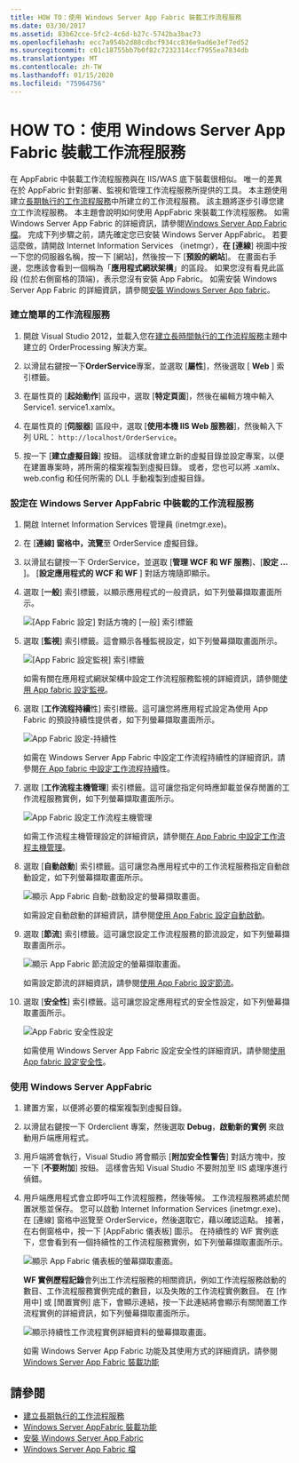 ```yaml
---
title: HOW TO：使用 Windows Server App Fabric 裝載工作流程服務
ms.date: 03/30/2017
ms.assetid: 83b62cce-5fc2-4c6d-b27c-5742ba3bac73
ms.openlocfilehash: ecc7a954b2d88cdbcf934cc836e9ad6e3ef7ed52
ms.sourcegitcommit: c01c18755bb7b0f82c7232314ccf7955ea7834db
ms.translationtype: MT
ms.contentlocale: zh-TW
ms.lasthandoff: 01/15/2020
ms.locfileid: "75964756"
---
```

# <a name="how-to-host-a-workflow-service-with-windows-server-app-fabric"></a>HOW TO：使用 Windows Server App Fabric 裝載工作流程服務

在 AppFabric 中裝載工作流程服務與在 IIS/WAS 底下裝載很相似。 唯一的差異在於 AppFabric 針對部署、監視和管理工作流程服務所提供的工具。 本主題使用建立[長期執行的工作流程服務](../../../../docs/framework/wcf/feature-details/creating-a-long-running-workflow-service.md)中所建立的工作流程服務。 該主題將逐步引導您建立工作流程服務。 本主題會說明如何使用 AppFabric 來裝載工作流程服務。 如需 Windows Server App Fabric 的詳細資訊，請參閱[Windows Server App Fabric 檔](https://docs.microsoft.com/previous-versions/appfabric/ff384253(v=azure.10))。 完成下列步驟之前，請先確定您已安裝 Windows Server AppFabric。  若要這麼做，請開啟 Internet Information Services （inetmgr），**在 [連線**] 視圖中按一下您的伺服器名稱，按一下 [網站]，然後按一下 [**預設的網站**]。 在畫面右手邊，您應該會看到一個稱為「**應用程式網狀架構**」的區段。 如果您沒有看見此區段 (位於右側窗格的頂端)，表示您沒有安裝 App Fabric。 如需安裝 Windows Server App Fabric 的詳細資訊，請參閱[安裝 Windows Server App fabric](https://docs.microsoft.com/previous-versions/appfabric/ee790960(v=azure.10))。  
  
### <a name="creating-a-simple-workflow-service"></a>建立簡單的工作流程服務  
  
1. 開啟 Visual Studio 2012，並載入您在[建立長時間執行的工作流程服務](../../../../docs/framework/wcf/feature-details/creating-a-long-running-workflow-service.md)主題中建立的 OrderProcessing 解決方案。  
  
2. 以滑鼠右鍵按一下**OrderService**專案，並選取 [**屬性**]，然後選取 [ **Web** ] 索引標籤。  
  
3. 在屬性頁的 [**起始動作**] 區段中，選取 [**特定頁面**]，然後在編輯方塊中輸入 Service1. service1.xamlx。  
  
4. 在屬性頁的 [**伺服器**] 區段中，選取 [**使用本機 IIS Web 服務器**]，然後輸入下列 URL： `http://localhost/OrderService`。  
  
5. 按一下 [**建立虛擬目錄**] 按鈕。 這樣就會建立新的虛擬目錄並設定專案，以便在建置專案時，將所需的檔案複製到虛擬目錄。  或者，您也可以將 .xamlx、web.config 和任何所需的 DLL 手動複製到虛擬目錄。  
  
### <a name="configuring-a-workflow-service-hosted-in-windows-server-app-fabric"></a>設定在 Windows Server AppFabric 中裝載的工作流程服務  
  
1. 開啟 Internet Information Services 管理員 (inetmgr.exe)。  
  
2. 在 [**連線] 窗格中，流覽**至 OrderService 虛擬目錄。  
  
3. 以滑鼠右鍵按一下 OrderService，並選取 [**管理 WCF 和 WF 服務**]、[**設定 ...** ]。 [**設定應用程式的 WCF 和 WF** ] 對話方塊隨即顯示。  
  
4. 選取 [**一般**] 索引標籤，以顯示應用程式的一般資訊，如下列螢幕擷取畫面所示。  
  
     ![[App Fabric 設定] 對話方塊的 [一般] 索引標籤](../../../../docs/framework/wcf/feature-details/media/appfabricconfiguration-general.gif "AppFabricConfiguration-一般")  
  
5. 選取 [**監視**] 索引標籤。這會顯示各種監視設定，如下列螢幕擷取畫面所示。  
  
     ![[App Fabric 設定監視] 索引標籤](../../../../docs/framework/wcf/feature-details/media/appfabricconfiguration-monitoring.gif "AppFabricConfiguration-監視")  
  
     如需有關在應用程式網狀架構中設定工作流程服務監視的詳細資訊，請參閱[使用 App fabric 設定監視](https://docs.microsoft.com/previous-versions/appfabric/ee677384(v=azure.10))。  
  
6. 選取 [**工作流程持續**性] 索引標籤。這可讓您將應用程式設定為使用 App Fabric 的預設持續性提供者，如下列螢幕擷取畫面所示。  
  
     ![App Fabric 設定&#45;持續性](../../../../docs/framework/wcf/feature-details/media/appfabricconfiguration-persistence.gif "AppFabricConfiguration-持續性")  
  
     如需在 Windows Server App Fabric 中設定工作流程持續性的詳細資訊，請參閱[在 App fabric 中設定工作流程持續](https://docs.microsoft.com/previous-versions/appfabric/ee677353(v=azure.10))性。  
  
7. 選取 [**工作流程主機管理**] 索引標籤。這可讓您指定何時應卸載並保存閒置的工作流程服務實例，如下列螢幕擷取畫面所示。  
  
     ![App Fabric 設定工作流程主機管理](../../../../docs/framework/wcf/feature-details/media/appfabricconfiguration-management.gif "AppFabricConfiguration-管理")  
  
     如需工作流程主機管理設定的詳細資訊，請參閱[在 App Fabric 中設定工作流程主機管理](https://docs.microsoft.com/previous-versions/appfabric/ff383424(v=azure.10))。  
  
8. 選取 [**自動啟動**] 索引標籤。這可讓您為應用程式中的工作流程服務指定自動啟動設定，如下列螢幕擷取畫面所示。  
  
     ![顯示 App Fabric 自動&#45;啟動設定的螢幕擷取畫面。](./media/how-to-host-a-workflow-service-with-windows-server-app-fabric/app-fabric-auto-start-configuration.gif)  
  
     如需設定自動啟動的詳細資訊，請參閱[使用 App Fabric 設定自動啟動](https://docs.microsoft.com/previous-versions/appfabric/ee677261(v=azure.10))。  
  
9. 選取 [**節流**] 索引標籤。這可讓您設定工作流程服務的節流設定，如下列螢幕擷取畫面所示。  
  
     ![顯示 App Fabric 節流設定的螢幕擷取畫面。](./media/how-to-host-a-workflow-service-with-windows-server-app-fabric/app-fabric-throttling-configuration.gif)  
  
     如需設定節流的詳細資訊，請參閱[使用 App Fabric 設定節流](https://docs.microsoft.com/previous-versions/appfabric/ee677261(v=azure.10))。  
  
10. 選取 [**安全性**] 索引標籤。這可讓您設定應用程式的安全性設定，如下列螢幕擷取畫面所示。  
  
     ![App Fabric 安全性設定](../../../../docs/framework/wcf/feature-details/media/appfabricconfiguration-security.gif "AppFabricConfiguration-安全性")  
  
     如需使用 Windows Server App Fabric 設定安全性的詳細資訊，請參閱[使用 App fabric 設定安全性](https://docs.microsoft.com/previous-versions/appfabric/ee677278(v=azure.10))。  
  
### <a name="using-windows-server-app-fabric"></a>使用 Windows Server AppFabric  
  
1. 建置方案，以便將必要的檔案複製到虛擬目錄。  
  
2. 以滑鼠右鍵按一下 Orderclient 專案，然後選取  **Debug**，**啟動新的實例** 來啟動用戶端應用程式。  
  
3. 用戶端將會執行，Visual Studio 將會顯示 [**附加安全性警告**] 對話方塊中，按一下 [**不要附加**] 按鈕。 這樣會告知 Visual Studio 不要附加至 IIS 處理序進行偵錯。  
  
4. 用戶端應用程式會立即呼叫工作流程服務，然後等候。 工作流程服務將處於閒置狀態並保存。 您可以啟動 Internet Information Services (inetmgr.exe)、在 [連線] 窗格中巡覽至 OrderService，然後選取它，藉以確認這點。 接著，在右側窗格中，按一下 [AppFabric 儀表板] 圖示。 在持續性的 WF 實例底下，您會看到有一個持續性的工作流程服務實例，如下列螢幕擷取畫面所示。  
  
     ![顯示 App Fabric 儀表板的螢幕擷取畫面。](./media/how-to-host-a-workflow-service-with-windows-server-app-fabric/app-fabric-dashboard.gif)  
  
     **WF 實例歷程記錄**會列出工作流程服務的相關資訊，例如工作流程服務啟動的數目、工作流程服務實例完成的數目，以及失敗的工作流程實例數目。 在 [作用中] 或 [閒置實例] 底下，會顯示連結，按一下此連結將會顯示有關閒置工作流程實例的詳細資訊，如下列螢幕擷取畫面所示。  
  
     ![顯示持續性工作流程實例詳細資料的螢幕擷取畫面。](./media/how-to-host-a-workflow-service-with-windows-server-app-fabric/persisted-workflow-instance-detail.gif)  
  
     如需 Windows Server App Fabric 功能及其使用方式的詳細資訊，請參閱[Windows Server App Fabric 裝載功能](https://docs.microsoft.com/previous-versions/appfabric/ee677189(v=azure.10))  
  
## <a name="see-also"></a>請參閱

- [建立長期執行的工作流程服務](../../../../docs/framework/wcf/feature-details/creating-a-long-running-workflow-service.md)
- [Windows Server AppFabric 裝載功能](https://docs.microsoft.com/previous-versions/appfabric/ee677189(v=azure.10))
- [安裝 Windows Server App Fabric](https://docs.microsoft.com/previous-versions/appfabric/ee790960(v=azure.10))
- [Windows Server App Fabric 檔](https://docs.microsoft.com/previous-versions/appfabric/ff384253(v=azure.10))
